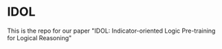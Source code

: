 # IDOL
This is the repo for our paper "IDOL: Indicator-oriented Logic Pre-training for Logical Reasoning"
